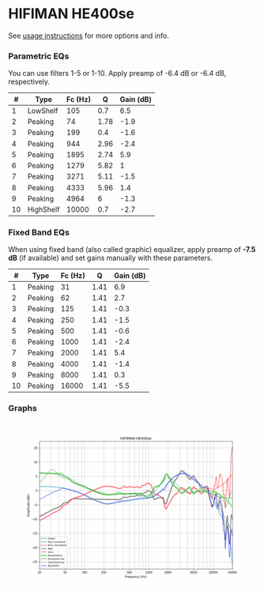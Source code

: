 # HIFIMAN HE400se
See [usage instructions](https://github.com/jaakkopasanen/AutoEq#usage) for more options and info.

### Parametric EQs
You can use filters 1-5 or 1-10. Apply preamp of -6.4 dB or -6.4 dB, respectively.

|   # | Type      |   Fc (Hz) |    Q |   Gain (dB) |
|-----|-----------|-----------|------|-------------|
|   1 | LowShelf  |       105 | 0.7  |         6.5 |
|   2 | Peaking   |        74 | 1.78 |        -1.9 |
|   3 | Peaking   |       199 | 0.4  |        -1.6 |
|   4 | Peaking   |       944 | 2.96 |        -2.4 |
|   5 | Peaking   |      1895 | 2.74 |         5.9 |
|   6 | Peaking   |      1279 | 5.82 |         1   |
|   7 | Peaking   |      3271 | 5.11 |        -1.5 |
|   8 | Peaking   |      4333 | 5.96 |         1.4 |
|   9 | Peaking   |      4964 | 6    |        -1.3 |
|  10 | HighShelf |     10000 | 0.7  |        -2.7 |

### Fixed Band EQs
When using fixed band (also called graphic) equalizer, apply preamp of **-7.5 dB** (if available) and set gains manually with these parameters.

|   # | Type    |   Fc (Hz) |    Q |   Gain (dB) |
|-----|---------|-----------|------|-------------|
|   1 | Peaking |        31 | 1.41 |         6.9 |
|   2 | Peaking |        62 | 1.41 |         2.7 |
|   3 | Peaking |       125 | 1.41 |        -0.3 |
|   4 | Peaking |       250 | 1.41 |        -1.5 |
|   5 | Peaking |       500 | 1.41 |        -0.6 |
|   6 | Peaking |      1000 | 1.41 |        -2.4 |
|   7 | Peaking |      2000 | 1.41 |         5.4 |
|   8 | Peaking |      4000 | 1.41 |        -1.4 |
|   9 | Peaking |      8000 | 1.41 |         0.3 |
|  10 | Peaking |     16000 | 1.41 |        -5.5 |

### Graphs
![](./HIFIMAN%20HE400se.png)
